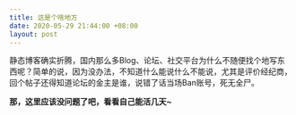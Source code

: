```yaml
---
title: 这是个啥地方
date: 2020-05-29 21:44:00 +08:00
layout: post
---
```


静态博客确实折腾，国内那么多Blog、论坛、社交平台为什么不随便找个地写东西呢？简单的说，因为没办法，不知道什么能说什么不能说，尤其是评价经纪商，回个帖子还得知道论坛的金主是谁，说错了话当场Ban账号，死无全尸。

**那，这里应该没问题了吧，看看自己能活几天\~**